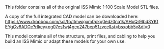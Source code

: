 This folder contains all of the original ISS Mimic 1:100 Scale Model STL files. 

A copy of the full integrated CAD model can be downloaded here: https://www.dropbox.com/scl/fo/itmwigxm0pkg0edz0na1k/AHoQr9Ibd3YKfEYgGv6ADOc?rlkey=og07es1wj4geo247bep51zvee&st=bsxobb5v&dl=0

This model contains all of the structure, print files, and cabling to help you build an ISS Mimic or adapt these models for your own use. 
